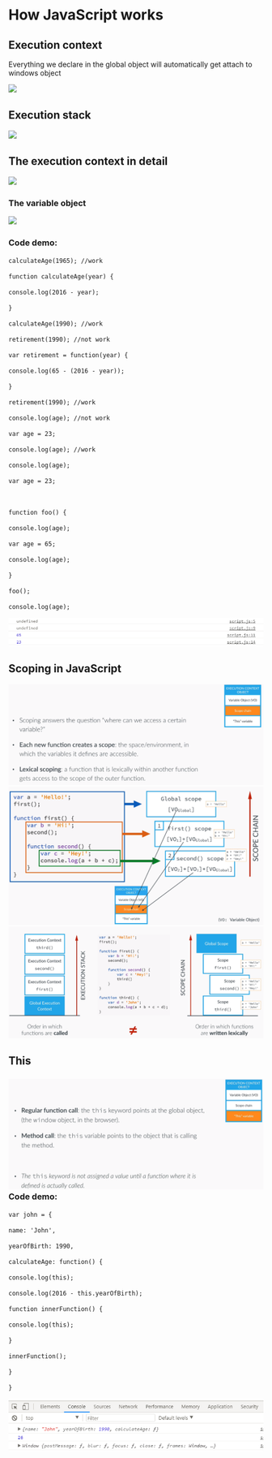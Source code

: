 # How JavaScript works

## Execution context

Everything we declare in the global object will automatically get attach to windows object

![](https://lh3.googleusercontent.com/D7cR6iIiOoZkc3NDoourJD705617OssmElroF0YuYQB4J6r97SPn5mvsDI4OSObfT9rjtEjPeir8TZm-amiThyJOKa0liRRxSMD95yVuzfpzoUDY0P46LwC_KpoT-ODr_yHUiUMq)

## Execution stack

![](https://lh4.googleusercontent.com/10VcsYUzzyUb4JpQK74fWYiLHOfViUXUk9azcXO6k3hLohED8XwySQg9qDVHGxv3S4z2fhJYlIchIP8vTnrBpm8k1Lz_QdOhmfpfnoJs9x5GRh8IfC-5cp2z1Pvlv2eMAbfxI7ao)

## The execution context in detail

![](https://lh6.googleusercontent.com/GCO1JZMx30FbyFYMFyXq1K3ZoFGBvfp7I1R4Bqd0z7DjlRrK7_Cufi4NbvrR1tJ5VKkjfFBgyKbFJP_npTCg-gmTj5YXgisER-xg3nH4aTsPTQFvhGUaxjxF0mzxDzbFoXN1euQ2)

### The variable object

![](https://lh5.googleusercontent.com/Mr2SfS88TAVrlaJlaC4oLuiGLf2QD0xyxyAoMJv1_kvXuNiU2qB8qDTeQKteCsKKlz__6pqdv8oRBAhK-5aS-TXuXRzx5BOafS1Ldcjt6NA0bVQq0a61dSurVJfQ3a71ILjWFlEb)

### Code demo:

`calculateAge(1965); //work`

`function calculateAge(year) {`

`console.log(2016 - year);`

`}`

`calculateAge(1990); //work`

`retirement(1990); //not work`

`var retirement = function(year) {`

`console.log(65 - (2016 - year));`

`}`

`retirement(1990); //work`

`console.log(age); //not work`

`var age = 23;`

`console.log(age); //work`

`console.log(age);`

`var age = 23;`

`  
`

`function foo() {`

`console.log(age);`

`var age = 65;`

`console.log(age);`

`}`

`foo();`

`console.log(age);`

![](/assets/123)

## Scoping in JavaScript

![](/JavaScript/3)![](/assets/JS-2)![](/assets/JS-3)

## This

### ![](/assets/JS-4)Code demo:

`var john = {`

`name: 'John',`

`yearOfBirth: 1990,`

`calculateAge: function() {`

`console.log(this);`

`console.log(2016 - this.yearOfBirth);  
`

`function innerFunction() {`

`console.log(this);`

`}`

`innerFunction();`

`}`

`}`

![](/assets/JS-5)

